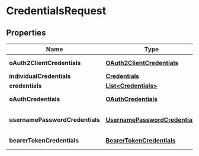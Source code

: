
# CredentialsRequest

## Properties
Name | Type | Description | Notes
------------ | ------------- | ------------- | -------------
**oAuth2ClientCredentials** | [**OAuth2ClientCredentials**](OAuth2ClientCredentials.md) | The oAuth2 Client Credentials for this backend. |  [optional]
**individualCredentials** | [**Credentials**](Credentials.md) |  |  [optional]
**credentials** | [**List&lt;Credentials&gt;**](Credentials.md) |  |  [optional]
**oAuthCredentials** | [**OAuthCredentials**](OAuthCredentials.md) | The oAuth Credentials for this backend. |  [optional]
**usernamePasswordCredentials** | [**UsernamePasswordCredentials**](UsernamePasswordCredentials.md) | The usernamePasswordCredentials for this backend. |  [optional]
**bearerTokenCredentials** | [**BearerTokenCredentials**](BearerTokenCredentials.md) | The bearerTokenCredentials for this backend. |  [optional]




